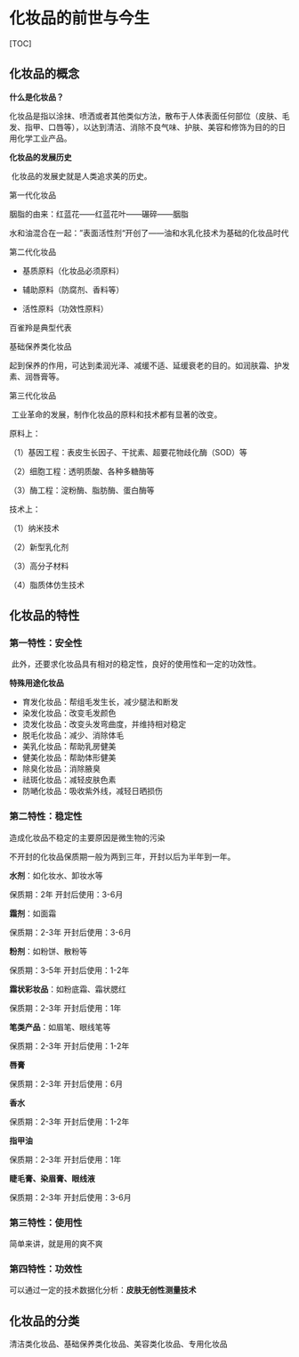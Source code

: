 # 化妆品的前世与今生

[TOC]

## 化妆品的概念

**什么是化妆品？**

​		化妆品是指以涂抹、喷洒或者其他类似方法，散布于人体表面任何部位（皮肤、毛发、指甲、口唇等），以达到清洁、消除不良气味、护肤、美容和修饰为目的的日用化学工业产品。

**化妆品的发展历史**

​		化妆品的发展史就是人类追求美的历史。

第一代化妆品

胭脂的由来：红蓝花——红蓝花叶——碾碎——胭脂



水和油混合在一起：”表面活性剂“开创了——油和水乳化技术为基础的化妆品时代

第二代化妆品

- 基质原料（化妆品必须原料）

- 辅助原料（防腐剂、香料等）

- 活性原料（功效性原料）

百雀羚是典型代表

基础保养类化妆品

​		起到保养的作用，可达到柔润光泽、减缓不适、延缓衰老的目的。如润肤霜、护发素、润唇膏等。



第三代化妆品

​		工业革命的发展，制作化妆品的原料和技术都有显著的改变。

原料上：

（1）基因工程：表皮生长因子、干扰素、超要花物歧化酶（SOD）等

（2）细胞工程：透明质酸、各种多糖酶等

（3）酶工程：淀粉酶、脂肪酶、蛋白酶等

技术上：

（1）纳米技术

（2）新型乳化剂

（3）高分子材料

（4）脂质体仿生技术

## 化妆品的特性

### 第一特性：安全性

​		此外，还要求化妆品具有相对的稳定性，良好的使用性和一定的功效性。

**特殊用途化妆品**

- 育发化妆品：帮组毛发生长，减少腿法和断发
- 染发化妆品：改变毛发颜色
- 烫发化妆品：改变头发弯曲度，并维持相对稳定
- 脱毛化妆品：减少、消除体毛
- 美乳化妆品：帮助乳房健美
- 健美化妆品：帮助体形健美
- 除臭化妆品：消除腋臭
- 祛斑化妆品：减轻皮肤色素
- 防嗮化妆品：吸收紫外线，减轻日晒损伤

### 第二特性：稳定性

造成化妆品不稳定的主要原因是微生物的污染

不开封的化妆品保质期一般为两到三年，开封以后为半年到一年。



**水剂**：如化妆水、卸妆水等

保质期：2年		开封后使用：3-6月

**霜剂**：如面霜

保质期：2-3年		开封后使用：3-6月

**粉剂**：如粉饼、散粉等

保质期：3-5年		开封后使用：1-2年

**霜状彩妆品**：如粉底霜、霜状腮红

保质期：2-3年		开封后使用：1年

**笔类产品**：如眉笔、眼线笔等

保质期：2-3年		开封后使用：1-2年

**唇膏**

保质期：2-3年		开封后使用：6月

**香水**

保质期：2-3年		开封后使用：1-2年

**指甲油**

保质期：2-3年		开封后使用：1年

**睫毛膏、染眉膏、眼线液**

保质期：2-3年		开封后使用：3-6月

### 第三特性：使用性

简单来讲，就是用的爽不爽

### 第四特性：功效性

可以通过一定的技术数据化分析：**皮肤无创性测量技术**

## 化妆品的分类

清洁类化妆品、基础保养类化妆品、美容类化妆品、专用化妆品